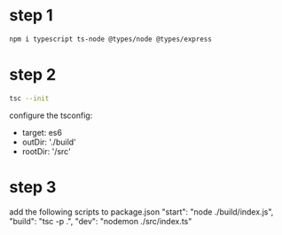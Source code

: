 # step 1

```bash
npm i typescript ts-node @types/node @types/express
```

# step 2

```bash
tsc --init
```

configure the tsconfig:

- target: es6
- outDir: './build'
- rootDir: '/src'

# step 3

add the following scripts to package.json
"start": "node ./build/index.js",
"build": "tsc -p .",
"dev": "nodemon ./src/index.ts"
